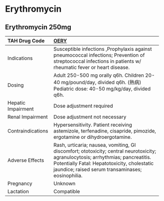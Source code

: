 # Erythromycin

## Erythromycin 250mg

| TAH Drug Code      | [OERY](https://www.tahsda.org.tw/drugs/hissearch.php?drug_code=OERY)                                                                                                                                                                 |
|:-------------------|:-------------------------------------------------------------------------------------------------------------------------------------------------------------------------------------------------------------------------------------|
| Indications        | Susceptible infections ,Prophylaxis against pneumococcal infections; Prevention of streptococcal infections in patients w/ rheumatic fever or heart disease.                                                                         |
| Dosing             | Adult 250-500 mg orally q6h. Children 20-40 mg/pound/day, divided q6h. (熱病) Pediatric dose: 40-50 mg/kg/day, divided q6h.                                                                                                          |
| Hepatic Impairment | Dose adjustment required                                                                                                                                                                                                             |
| Renal Impairment   | Dose adjustment not necessary                                                                                                                                                                                                        |
| Contraindications  | Hypersensitivity. Patient receiving astemizole, terfenadine, cisapride, pimozide, ergotamine or dihydroergotamine.                                                                                                                   |
| Adverse Effects    | Rash, urticaria; nausea, vomiting, GI discomfort; ototoxicity; central neurotoxicity; agranulocytosis; arrhythmias; pancreatitis. Potentially Fatal: Hepatotoxicity, cholestatic jaundice; raised serum transaminases; eosinophilia. |
| Pregnancy          | Unknown                                                                                                                                                                                                                              |
| Lactation          | Compatible                                                                                                                                                                                                                           |

